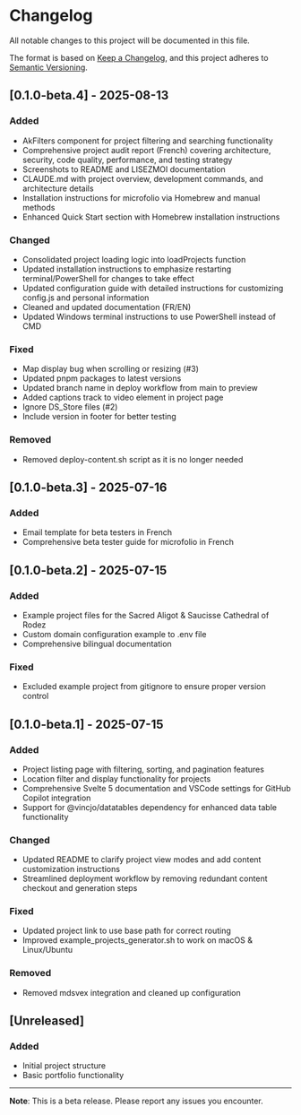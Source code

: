 # Changelog

All notable changes to this project will be documented in this file.

The format is based on [Keep a Changelog](https://keepachangelog.com/en/1.0.0/),
and this project adheres to [Semantic Versioning](https://semver.org/spec/v2.0.0.html).

## [0.1.0-beta.4] - 2025-08-13

### Added
- AkFilters component for project filtering and searching functionality
- Comprehensive project audit report (French) covering architecture, security, code quality, performance, and testing strategy
- Screenshots to README and LISEZMOI documentation
- CLAUDE.md with project overview, development commands, and architecture details
- Installation instructions for microfolio via Homebrew and manual methods
- Enhanced Quick Start section with Homebrew installation instructions

### Changed
- Consolidated project loading logic into loadProjects function
- Updated installation instructions to emphasize restarting terminal/PowerShell for changes to take effect
- Updated configuration guide with detailed instructions for customizing config.js and personal information
- Cleaned and updated documentation (FR/EN)
- Updated Windows terminal instructions to use PowerShell instead of CMD

### Fixed
- Map display bug when scrolling or resizing (#3)
- Updated pnpm packages to latest versions
- Updated branch name in deploy workflow from main to preview
- Added captions track to video element in project page
- Ignore DS_Store files (#2)
- Include version in footer for better testing

### Removed
- Removed deploy-content.sh script as it is no longer needed

## [0.1.0-beta.3] - 2025-07-16

### Added
- Email template for beta testers in French
- Comprehensive beta tester guide for microfolio in French

## [0.1.0-beta.2] - 2025-07-15

### Added
- Example project files for the Sacred Aligot & Saucisse Cathedral of Rodez
- Custom domain configuration example to .env file
- Comprehensive bilingual documentation

### Fixed
- Excluded example project from gitignore to ensure proper version control

## [0.1.0-beta.1] - 2025-07-15

### Added
- Project listing page with filtering, sorting, and pagination features
- Location filter and display functionality for projects
- Comprehensive Svelte 5 documentation and VSCode settings for GitHub Copilot integration
- Support for @vincjo/datatables dependency for enhanced data table functionality

### Changed
- Updated README to clarify project view modes and add content customization instructions
- Streamlined deployment workflow by removing redundant content checkout and generation steps

### Fixed
- Updated project link to use base path for correct routing
- Improved example_projects_generator.sh to work on macOS & Linux/Ubuntu

### Removed
- Removed mdsvex integration and cleaned up configuration

## [Unreleased]

### Added
- Initial project structure
- Basic portfolio functionality

---

**Note**: This is a beta release. Please report any issues you encounter.